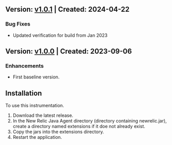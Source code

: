 ## Version: [v1.0.1](https://github.com/newrelic-experimental/newrelic-java-aws-kinesis/releases/tag/v1.0.1) | Created: 2024-04-22
### Bug Fixes
- Updated verification for build from Jan 2023

## Version: [v1.0.0](https://github.com/newrelic-experimental/newrelic-java-aws-kinesis/releases/tag/v1.0.0) | Created: 2023-09-06
### Enhancements
- First baseline version.

## Installation

To use this instrumentation.   
1. Download the latest release.    
2. In the New Relic Java Agent directory (directory containing newrelic.jar), create a directory named extensions if it doe not already exist.   
3. Copy the jars into the extensions directory.   
4. Restart the application.   
